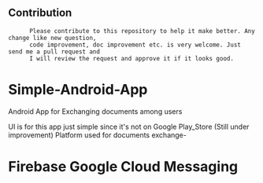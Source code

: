 
 ## Contribution
          Please contribute to this repository to help it make better. Any change like new question, 
          code improvement, doc improvement etc. is very welcome. Just send me a pull request and 
          I will review the request and approve it if it looks good.
          
          
# Simple-Android-App
Android App for Exchanging documents among users 

UI is for this app just simple since it's not on Google Play_Store (Still under improvement)
Platform used for documents exchange- 
  # Firebase Google Cloud Messaging
